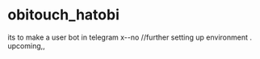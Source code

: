 # obitouch_hatobi
its to make a user bot in telegram 
x--no
//further setting up environment .
upcoming,,

